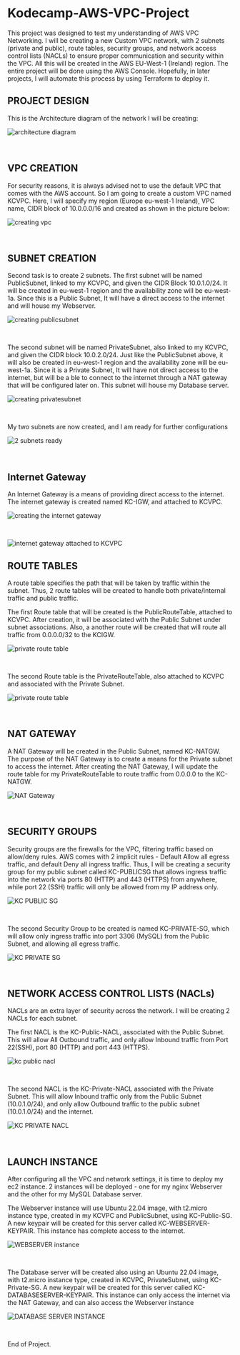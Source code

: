 # Kodecamp-AWS-VPC-Project
This project was designed to test my understanding of AWS VPC Networking. I will be creating a new Custom VPC network, with 2 subnets (private and public), route tables, security groups, and network access control lists (NACLs) to ensure proper communication and security within the VPC. All this will be created in the AWS EU-West-1 (Ireland) region. The entire project will be done using the AWS Console. Hopefully, in later projects, I will automate this process by using Terraform to deploy it. 

## PROJECT DESIGN 

This is the Architecture diagram of the network I will be creating: 

![architecture diagram](https://github.com/user-attachments/assets/1c923eb3-ce79-4d07-bbb4-c84ff42696f1)

<br>

## VPC CREATION 
For security reasons, it is always advised not to use the default VPC that comes with the AWS account. So I am going to create a custom VPC named KCVPC. Here, I will specify my region (Europe eu-west-1 Ireland), VPC name, CIDR block of 10.0.0.0/16 and created as shown in the picture below: 


![creating vpc](https://github.com/user-attachments/assets/19de5b84-863e-4e4d-9569-b65bea070593) 

<br> 

## SUBNET CREATION
Second task is to create 2 subnets. The first subnet will be named PublicSubnet, linked to my KCVPC, and given the CIDR Block 10.0.1.0/24. It will be created in eu-west-1 region and the availability zone will be eu-west-1a. Since this is a Public Subnet, It will have a direct access to the internet and will house my Webserver.


![creating publicsubnet](https://github.com/user-attachments/assets/03c73d98-ad2e-49d2-8120-bbded3a25341) 

<br> 

The second subnet will be named PrivateSubnet, also linked to my KCVPC, and given the CIDR block 10.0.2.0/24. Just like the PublicSubnet above, it will also be created in eu-west-1 region and the availability zone will be eu-west-1a. Since it is a Private Subnet, It will have not direct access to the internet, but will be a ble to connect to the internet through a NAT gateway that will be configured later on. This subnet will house my Database server. 

![creating privatesubnet](https://github.com/user-attachments/assets/4ca26996-7476-43bf-a1a5-e76bb20c6538) 

<br> 

My two subnets are now created, and I am ready for further configurations


![2 subnets ready](https://github.com/user-attachments/assets/4f803b54-628c-4f6f-97c9-83c2d6fd9b66)

<br> 


## Internet Gateway 
An Internet Gateway is a means of providing direct access to the internet. The internet gateway is created named KC-IGW, and attached to KCVPC. 


![creating the internet gateway](https://github.com/user-attachments/assets/320986d6-f46f-4b8c-b3a6-0f3c95d8df1d)

<br>


![internet gateway attached to KCVPC](https://github.com/user-attachments/assets/ce27ac30-d037-4dcd-9b5d-8ca4926e5fa5) 


## ROUTE TABLES 
A route table specifies the path that will be taken by traffic within the subnet. Thus, 2 route tables will be created to handle both private/internal traffic and public traffic. 

The first Route table that will be created is the PublicRouteTable, attached to KCVPC. After creation, it will be associated with the Public Subnet under subnet associations. Also, a another route will be created that will route all traffic from 0.0.0.0/32 to the KCIGW. 

![private route table](https://github.com/user-attachments/assets/943a3b96-6819-4130-9930-aed049e60165) 


<br> 

The second Route table is the PrivateRouteTable, also attached to KCVPC and associated with the Private Subnet. 


![private route table](https://github.com/user-attachments/assets/e086c3f3-f3a6-4467-94fa-e21f940b00b8) 

<br> 

## NAT GATEWAY 
A NAT Gateway will be created in the Public Subnet, named KC-NATGW. The purpose of the NAT Gateway is to create a means for the Private subnet to access the internet. After creating the NAT Gateway, I will update the route table for my PrivateRouteTable to route traffic from 0.0.0.0 to the KC-NATGW. 


![NAT Gateway](https://github.com/user-attachments/assets/b1af4b8f-3cb5-4de1-807c-3b1588062080) 

<br> 

## SECURITY GROUPS 
Security groups are the firewalls for the VPC, filtering traffic based on allow/deny rules. AWS comes with 2 implicit rules - Default Allow all egress traffic, and default Deny all ingress traffic. Thus, I will be creating a security group for my public subnet called KC-PUBLICSG that allows ingress traffic into the network via ports 80 (HTTP) and 443 (HTTPS) from anywhere, while port 22 (SSH) traffic will only be allowed from my IP address only. 

![KC PUBLIC SG](https://github.com/user-attachments/assets/e68dedb3-8cc5-4a0a-9e3b-eb4a32c9fdb3)

<br>


The second Security Group to be created is named KC-PRIVATE-SG, which will allow only ingress traffic into port 3306 (MySQL) from the Public Subnet, and allowing all egress traffic. 


![KC PRIVATE SG](https://github.com/user-attachments/assets/c0730d05-c614-4358-b3c7-67db87c15032)


<br> 

## NETWORK ACCESS CONTROL LISTS (NACLs) 
NACLs are an extra layer of security across the network. I will be creating 2 NACLs for each subnet. 

The first NACL is the KC-Public-NACL, associated with the Public Subnet. This will allow All Outbound traffic, and only allow Inbound traffic from Port 22(SSH), port 80 (HTTP) and port 443 (HTTPS). 

![kc public nacl](https://github.com/user-attachments/assets/1085d27f-9643-450c-b456-460d663b1266)


<br> 

The second NACL is the KC-Private-NACL associated with the Private Subnet. This will allow Inbound traffic only from the Public Subnet (10.0.1.0/24), and only allow Outbound traffic to the public subnet (10.0.1.0/24) and the internet. 

![KC PRIVATE NACL](https://github.com/user-attachments/assets/648fa738-88b7-4da0-bb41-5e2bf6946691)

<br>


## LAUNCH INSTANCE 

After configuring all the VPC and network settings, it is time to deploy my ec2 instance. 2 instances will be deployed - one for my nginx Webserver and the other for my MySQL Database server. 

The Webserver instance will use Ubuntu 22.04 image, with t2.micro instance type, created in my KCVPC and PublicSubnet, using KC-Public-SG. A new keypair will be created for this server called KC-WEBSERVER-KEYPAIR. This instance has complete access to the internet. 

![WEBSERVER instance](https://github.com/user-attachments/assets/606b3a7d-7c3c-4993-ab40-65989974629b)

<br>


The Database server will be created also using an Ubuntu 22.04 image, with t2.micro instance type, created in KCVPC, PrivateSubnet, using KC-Private-SG. A new keypair will be created for this server called KC-DATABASESERVER-KEYPAIR. This instance can only access the internet via the NAT Gateway, and can also access the Webserver instance

![DATABASE SERVER INSTANCE](https://github.com/user-attachments/assets/06ff2823-a3ea-4ecc-bf44-fa1f090bc48f)


<br> 

End of Project. 




